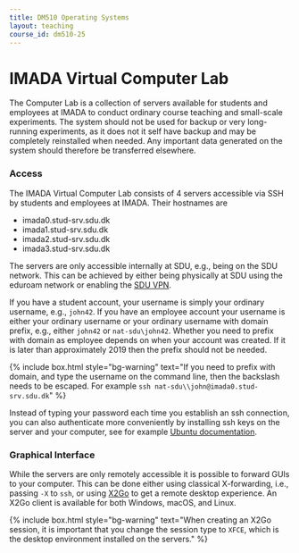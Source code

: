 ```yaml
---
title: DM510 Operating Systems
layout: teaching
course_id: dm510-25
---
```


# IMADA Virtual Computer Lab

The Computer Lab is a collection of servers available for students and employees at IMADA to conduct ordinary course teaching and small-scale experiments. The system should not be used for backup or very long-running experiments, as it does not it self have backup and may be completely reinstalled when needed. Any important data generated on the system should therefore be transferred elsewhere.

### Access
The IMADA Virtual Computer Lab consists of 4 servers accessible via SSH by students and employees at IMADA. Their hostnames are
* imada0.stud-srv.sdu.dk
* imada1.stud-srv.sdu.dk
* imada2.stud-srv.sdu.dk
* imada3.stud-srv.sdu.dk

The servers are only accessible internally at SDU, e.g., being on the SDU network. This can be achieved by either being physically at SDU using the eduroam network or enabling the [SDU VPN](https://any.sdu.dk/).

If you have a student account, your username is simply your ordinary username, e.g., `john42`. If you have an employee account your username is either your ordinary username or your ordinary username with domain prefix, e.g., either `john42` or `nat-sdu\john42`. Whether you need to prefix with domain as employee depends on when your account was created. If it is later than approximately 2019 then the prefix should not be needed.

{% include box.html style="bg-warning" text="If you need to prefix with domain, and type the username on the command line, then the backslash needs to be escaped. For example `ssh nat-sdu\\john@imada0.stud-srv.sdu.dk`" %}

Instead of typing your password each time you establish an ssh connection, you can also authenticate
more conveniently by installing ssh keys on the server and your computer, see for example
[Ubuntu documentation](https://help.ubuntu.com/community/SSH/OpenSSH/Keys).

### Graphical Interface
While the servers are only remotely accessible it is possible to forward GUIs to your computer. This can be done either using classical X-forwarding, i.e., passing `-X` to `ssh`, or using [X2Go](https://wiki.x2go.org/doku.php/start) to get a remote desktop experience. An X2Go client is available for both Windows, macOS, and Linux.

{% include box.html style="bg-warning" text="When creating an X2Go session, it is important that you change the session type to `XFCE`, which is the desktop environment installed on the servers." %}

